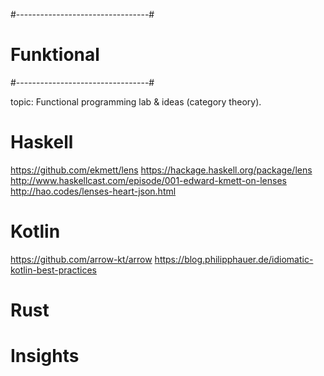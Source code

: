#---------------------------------#
# Funktional
#---------------------------------#

topic: Functional programming lab & ideas (category theory).


# Haskell 
https://github.com/ekmett/lens
https://hackage.haskell.org/package/lens
http://www.haskellcast.com/episode/001-edward-kmett-on-lenses
http://hao.codes/lenses-heart-json.html

# Kotlin
https://github.com/arrow-kt/arrow
https://blog.philipphauer.de/idiomatic-kotlin-best-practices

# Rust



# Insights
